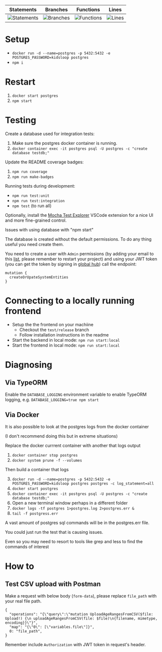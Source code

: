 | Statements                                                            | Branches                                                            | Functions                                                            | Lines                                                           |
| --------------------------------------------------------------------- | ------------------------------------------------------------------- | -------------------------------------------------------------------- | --------------------------------------------------------------- |
| ![Statements](https://img.shields.io/badge/Coverage-68.92%25-red.svg) | ![Branches](https://img.shields.io/badge/Coverage-37.41%25-red.svg) | ![Functions](https://img.shields.io/badge/Coverage-67.04%25-red.svg) | ![Lines](https://img.shields.io/badge/Coverage-71.9%25-red.svg) |

# Setup

-   `docker run -d --name=postgres -p 5432:5432 -e POSTGRES_PASSWORD=kidsloop postgres`
-   `npm i`

# Restart

1. `docker start postgres`
2. `npm start`

# Testing

Create a database used for integration tests:

1. Make sure the postgres docker container is running.
2. `docker container exec -it postgres psql -U postgres -c "create database testdb;"`

Update the README coverage badges:

1. `npm run coverage`
2. `npm run make-badges`

Running tests during development:

-   `npm run test:unit`
-   `npm run test:integration`
-   `npm test` (to run all)

Optionally, install the [Mocha Test Explorer](https://marketplace.visualstudio.com/items?itemName=hbenl.vscode-mocha-test-adapter) VSCode extension for a nice UI and more fine-grained control.

Issues with using database with "npm start"

The database is created without the default permissions. To do any thing useful you need create them.

You need to create a user with `Admin` permissions (by adding your email to this [list](https://bitbucket-ci/calmisland/kidsloop-user-service/src/master/src/permissions/userPermissions.ts#userPermissions.ts-23), please remember to restart your project) and using your JWT token (you can get the token by signing in [global hub](https://hub.kidsloop.net)) call the endpoint:

```
mutation {
  createOrUpateSystemEntities
}
```

# Connecting to a locally running frontend
- Setup the the frontend on your machiine
  - Checkout the `test/release` branch
  - Follow installation instructions in the readme
- Start the backend in local mode: `npm run start:local`
- Start the frontend in local mode: `npm run start:local`

# Diagnosing

## Via TypeORM

Enable the `DATABASE_LOGGING` environment variable to enable TypeORM logging, e.g. `DATABASE_LOGGING=true npm start`

## Via Docker

It is also possible to look at the postgres logs from the docker container

(I don't recommend doing this but in extreme situations)

Replace the docker currrent container with another that logs output

1. `docker container stop postgres`
2. `docker system prune -f --volumes`

Then build a container that logs

3. `docker run -d --name=postgres -p 5432:5432 -e POSTGRES_PASSWORD=kidsloop postgres postgres -c log_statement=all`
4. `docker start postgres`
5. `docker container exec -it postgres psql -U postgres -c "create database testdb;"`
6. Open a new terminal window perhaps in a different folder
7. `docker logs -tf postgres 1>postgres.log 2>postgres.err &`
8. `tail -f postgress.err`

A vast amount of postgres sql commands will be in the postgres.err file.

You could just run the test that is causing issues.

Even so you may need to resort to tools like grep and less to find the commands of interest

# How to

## Test CSV upload with Postman

Make a request with below body (`form-data`), please replace `file_path` with your real file path.

```
{
  "operations": "{\"query\":\"mutation UploadAgeRangesFromCSV($file: Upload!) {\n uploadAgeRangesFromCSV(file: $file)\n{filename, mimetype, encoding}}\"}",
  "map": "{\"0\": [\"variables.file\"]}",
  0: "file_path",
}
```

Remember include `Authorization` with JWT token in request's header.
